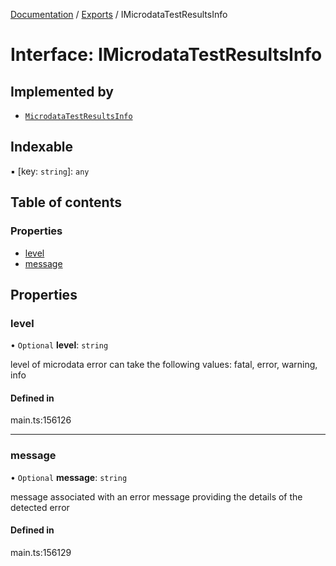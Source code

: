 [Documentation](../README.md) / [Exports](../modules.md) / IMicrodataTestResultsInfo

# Interface: IMicrodataTestResultsInfo

## Implemented by

- [`MicrodataTestResultsInfo`](../classes/MicrodataTestResultsInfo.md)

## Indexable

▪ [key: `string`]: `any`

## Table of contents

### Properties

- [level](IMicrodataTestResultsInfo.md#level)
- [message](IMicrodataTestResultsInfo.md#message)

## Properties

### level

• `Optional` **level**: `string`

level of microdata error
can take the following values: fatal, error, warning, info

#### Defined in

main.ts:156126

___

### message

• `Optional` **message**: `string`

message associated with an error
message providing the details of the detected error

#### Defined in

main.ts:156129
